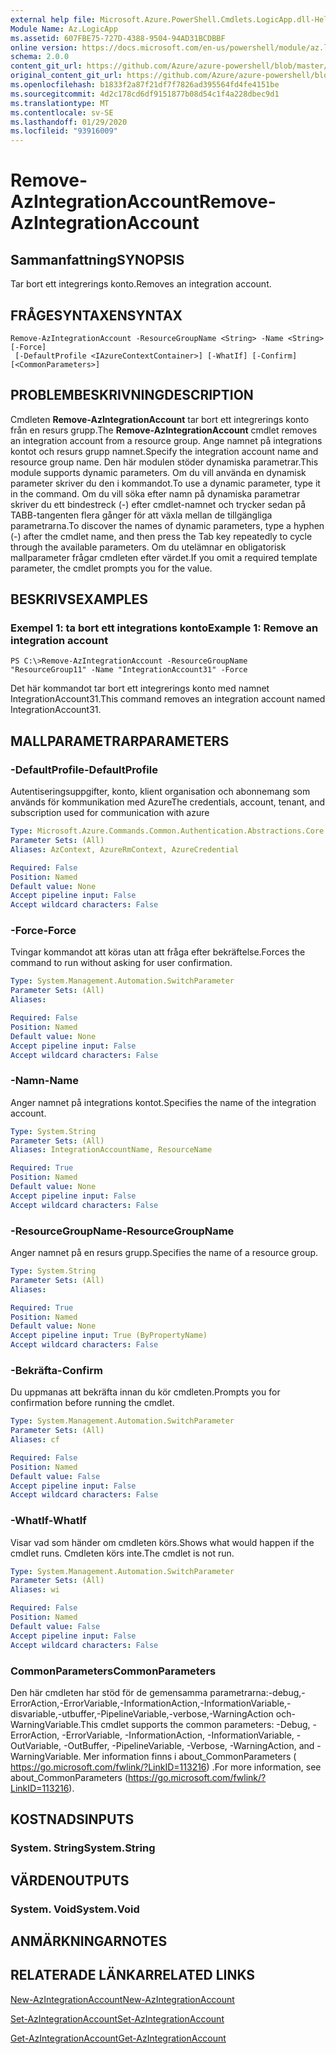```yaml
---
external help file: Microsoft.Azure.PowerShell.Cmdlets.LogicApp.dll-Help.xml
Module Name: Az.LogicApp
ms.assetid: 607FBE75-727D-4388-9504-94AD31BCDBBF
online version: https://docs.microsoft.com/en-us/powershell/module/az.logicapp/remove-azintegrationaccount
schema: 2.0.0
content_git_url: https://github.com/Azure/azure-powershell/blob/master/src/LogicApp/LogicApp/help/Remove-AzIntegrationAccount.md
original_content_git_url: https://github.com/Azure/azure-powershell/blob/master/src/LogicApp/LogicApp/help/Remove-AzIntegrationAccount.md
ms.openlocfilehash: b1833f2a87f21df7f7826ad395564fd4fe4151be
ms.sourcegitcommit: 4d2c178cd6df9151877b08d54c1f4a228dbec9d1
ms.translationtype: MT
ms.contentlocale: sv-SE
ms.lasthandoff: 01/29/2020
ms.locfileid: "93916009"
---
```

# <span data-ttu-id="baed1-101">Remove-AzIntegrationAccount</span><span class="sxs-lookup"><span data-stu-id="baed1-101">Remove-AzIntegrationAccount</span></span>

## <span data-ttu-id="baed1-102">Sammanfattning</span><span class="sxs-lookup"><span data-stu-id="baed1-102">SYNOPSIS</span></span>
<span data-ttu-id="baed1-103">Tar bort ett integrerings konto.</span><span class="sxs-lookup"><span data-stu-id="baed1-103">Removes an integration account.</span></span>

## <span data-ttu-id="baed1-104">FRÅGESYNTAXEN</span><span class="sxs-lookup"><span data-stu-id="baed1-104">SYNTAX</span></span>

```
Remove-AzIntegrationAccount -ResourceGroupName <String> -Name <String> [-Force]
 [-DefaultProfile <IAzureContextContainer>] [-WhatIf] [-Confirm] [<CommonParameters>]
```

## <span data-ttu-id="baed1-105">PROBLEMBESKRIVNING</span><span class="sxs-lookup"><span data-stu-id="baed1-105">DESCRIPTION</span></span>
<span data-ttu-id="baed1-106">Cmdleten **Remove-AzIntegrationAccount** tar bort ett integrerings konto från en resurs grupp.</span><span class="sxs-lookup"><span data-stu-id="baed1-106">The **Remove-AzIntegrationAccount** cmdlet removes an integration account from a resource group.</span></span>
<span data-ttu-id="baed1-107">Ange namnet på integrations kontot och resurs grupp namnet.</span><span class="sxs-lookup"><span data-stu-id="baed1-107">Specify the integration account name and resource group name.</span></span>
<span data-ttu-id="baed1-108">Den här modulen stöder dynamiska parametrar.</span><span class="sxs-lookup"><span data-stu-id="baed1-108">This module supports dynamic parameters.</span></span>
<span data-ttu-id="baed1-109">Om du vill använda en dynamisk parameter skriver du den i kommandot.</span><span class="sxs-lookup"><span data-stu-id="baed1-109">To use a dynamic parameter, type it in the command.</span></span>
<span data-ttu-id="baed1-110">Om du vill söka efter namn på dynamiska parametrar skriver du ett bindestreck (-) efter cmdlet-namnet och trycker sedan på TABB-tangenten flera gånger för att växla mellan de tillgängliga parametrarna.</span><span class="sxs-lookup"><span data-stu-id="baed1-110">To discover the names of dynamic parameters, type a hyphen (-) after the cmdlet name, and then press the Tab key repeatedly to cycle through the available parameters.</span></span>
<span data-ttu-id="baed1-111">Om du utelämnar en obligatorisk mallparameter frågar cmdleten efter värdet.</span><span class="sxs-lookup"><span data-stu-id="baed1-111">If you omit a required template parameter, the cmdlet prompts you for the value.</span></span>

## <span data-ttu-id="baed1-112">BESKRIVS</span><span class="sxs-lookup"><span data-stu-id="baed1-112">EXAMPLES</span></span>

### <span data-ttu-id="baed1-113">Exempel 1: ta bort ett integrations konto</span><span class="sxs-lookup"><span data-stu-id="baed1-113">Example 1: Remove an integration account</span></span>
```
PS C:\>Remove-AzIntegrationAccount -ResourceGroupName "ResourceGroup11" -Name "IntegrationAccount31" -Force
```

<span data-ttu-id="baed1-114">Det här kommandot tar bort ett integrerings konto med namnet IntegrationAccount31.</span><span class="sxs-lookup"><span data-stu-id="baed1-114">This command removes an integration account named IntegrationAccount31.</span></span>

## <span data-ttu-id="baed1-115">MALLPARAMETRAR</span><span class="sxs-lookup"><span data-stu-id="baed1-115">PARAMETERS</span></span>

### <span data-ttu-id="baed1-116">-DefaultProfile</span><span class="sxs-lookup"><span data-stu-id="baed1-116">-DefaultProfile</span></span>
<span data-ttu-id="baed1-117">Autentiseringsuppgifter, konto, klient organisation och abonnemang som används för kommunikation med Azure</span><span class="sxs-lookup"><span data-stu-id="baed1-117">The credentials, account, tenant, and subscription used for communication with azure</span></span>

```yaml
Type: Microsoft.Azure.Commands.Common.Authentication.Abstractions.Core.IAzureContextContainer
Parameter Sets: (All)
Aliases: AzContext, AzureRmContext, AzureCredential

Required: False
Position: Named
Default value: None
Accept pipeline input: False
Accept wildcard characters: False
```

### <span data-ttu-id="baed1-118">-Force</span><span class="sxs-lookup"><span data-stu-id="baed1-118">-Force</span></span>
<span data-ttu-id="baed1-119">Tvingar kommandot att köras utan att fråga efter bekräftelse.</span><span class="sxs-lookup"><span data-stu-id="baed1-119">Forces the command to run without asking for user confirmation.</span></span>

```yaml
Type: System.Management.Automation.SwitchParameter
Parameter Sets: (All)
Aliases:

Required: False
Position: Named
Default value: None
Accept pipeline input: False
Accept wildcard characters: False
```

### <span data-ttu-id="baed1-120">-Namn</span><span class="sxs-lookup"><span data-stu-id="baed1-120">-Name</span></span>
<span data-ttu-id="baed1-121">Anger namnet på integrations kontot.</span><span class="sxs-lookup"><span data-stu-id="baed1-121">Specifies the name of the integration account.</span></span>

```yaml
Type: System.String
Parameter Sets: (All)
Aliases: IntegrationAccountName, ResourceName

Required: True
Position: Named
Default value: None
Accept pipeline input: False
Accept wildcard characters: False
```

### <span data-ttu-id="baed1-122">-ResourceGroupName</span><span class="sxs-lookup"><span data-stu-id="baed1-122">-ResourceGroupName</span></span>
<span data-ttu-id="baed1-123">Anger namnet på en resurs grupp.</span><span class="sxs-lookup"><span data-stu-id="baed1-123">Specifies the name of a resource group.</span></span>

```yaml
Type: System.String
Parameter Sets: (All)
Aliases:

Required: True
Position: Named
Default value: None
Accept pipeline input: True (ByPropertyName)
Accept wildcard characters: False
```

### <span data-ttu-id="baed1-124">-Bekräfta</span><span class="sxs-lookup"><span data-stu-id="baed1-124">-Confirm</span></span>
<span data-ttu-id="baed1-125">Du uppmanas att bekräfta innan du kör cmdleten.</span><span class="sxs-lookup"><span data-stu-id="baed1-125">Prompts you for confirmation before running the cmdlet.</span></span>

```yaml
Type: System.Management.Automation.SwitchParameter
Parameter Sets: (All)
Aliases: cf

Required: False
Position: Named
Default value: False
Accept pipeline input: False
Accept wildcard characters: False
```

### <span data-ttu-id="baed1-126">-WhatIf</span><span class="sxs-lookup"><span data-stu-id="baed1-126">-WhatIf</span></span>
<span data-ttu-id="baed1-127">Visar vad som händer om cmdleten körs.</span><span class="sxs-lookup"><span data-stu-id="baed1-127">Shows what would happen if the cmdlet runs.</span></span>
<span data-ttu-id="baed1-128">Cmdleten körs inte.</span><span class="sxs-lookup"><span data-stu-id="baed1-128">The cmdlet is not run.</span></span>

```yaml
Type: System.Management.Automation.SwitchParameter
Parameter Sets: (All)
Aliases: wi

Required: False
Position: Named
Default value: False
Accept pipeline input: False
Accept wildcard characters: False
```

### <span data-ttu-id="baed1-129">CommonParameters</span><span class="sxs-lookup"><span data-stu-id="baed1-129">CommonParameters</span></span>
<span data-ttu-id="baed1-130">Den här cmdleten har stöd för de gemensamma parametrarna:-debug,-ErrorAction,-ErrorVariable,-InformationAction,-InformationVariable,-disvariable,-utbuffer,-PipelineVariable,-verbose,-WarningAction och-WarningVariable.</span><span class="sxs-lookup"><span data-stu-id="baed1-130">This cmdlet supports the common parameters: -Debug, -ErrorAction, -ErrorVariable, -InformationAction, -InformationVariable, -OutVariable, -OutBuffer, -PipelineVariable, -Verbose, -WarningAction, and -WarningVariable.</span></span> <span data-ttu-id="baed1-131">Mer information finns i about_CommonParameters ( https://go.microsoft.com/fwlink/?LinkID=113216) .</span><span class="sxs-lookup"><span data-stu-id="baed1-131">For more information, see about_CommonParameters (https://go.microsoft.com/fwlink/?LinkID=113216).</span></span>

## <span data-ttu-id="baed1-132">KOSTNADS</span><span class="sxs-lookup"><span data-stu-id="baed1-132">INPUTS</span></span>

### <span data-ttu-id="baed1-133">System. String</span><span class="sxs-lookup"><span data-stu-id="baed1-133">System.String</span></span>

## <span data-ttu-id="baed1-134">VÄRDEN</span><span class="sxs-lookup"><span data-stu-id="baed1-134">OUTPUTS</span></span>

### <span data-ttu-id="baed1-135">System. Void</span><span class="sxs-lookup"><span data-stu-id="baed1-135">System.Void</span></span>

## <span data-ttu-id="baed1-136">ANMÄRKNINGAR</span><span class="sxs-lookup"><span data-stu-id="baed1-136">NOTES</span></span>

## <span data-ttu-id="baed1-137">RELATERADE LÄNKAR</span><span class="sxs-lookup"><span data-stu-id="baed1-137">RELATED LINKS</span></span>

[<span data-ttu-id="baed1-138">New-AzIntegrationAccount</span><span class="sxs-lookup"><span data-stu-id="baed1-138">New-AzIntegrationAccount</span></span>](./New-AzIntegrationAccount.md)

[<span data-ttu-id="baed1-139">Set-AzIntegrationAccount</span><span class="sxs-lookup"><span data-stu-id="baed1-139">Set-AzIntegrationAccount</span></span>](./Set-AzIntegrationAccount.md)

[<span data-ttu-id="baed1-140">Get-AzIntegrationAccount</span><span class="sxs-lookup"><span data-stu-id="baed1-140">Get-AzIntegrationAccount</span></span>](./Get-AzIntegrationAccount.md)


